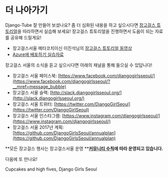 # 더 나아가기

Django-Tube 잘 만들어 보셨나요? 좀 더 심화된 내용을 하고 싶으시다면 [장고걸스 튜토리얼](https://tutorial.djangogirls.org/ko/)을 따라하면서 실습해 보세요! 장고걸스 튜토리얼을 진행하면서 도움이 되는 자료를 공유해 드릴게요!

* 장고걸스서울 메타코치이신 이진석님의 [장고걸스 튜토리얼 동영상](https://www.youtube.com/watch?v=EJgaZEXnMhk)
* [Azure에 배포하기 실습자료](https://www.gitbook.com/book/jinpark-dg/django-girls-azure/details)

장고걸스 서울의 소식을 듣고 싶으시다면 아래의 채널을 통해 들으실 수 있답니다!

* 장고걸스 서울 페이스북: [https://www.facebook.com/djangogirlsseoul/](https://www.facebook.com/djangogirlsseoul/?__mref=message_bubble)
* 장고걸스 서울 슬랙: [http://slack.djangogirlsseoul.org/](http://slack.djangogirlsseoul.org/)
* 장고걸스 서울 트위터: [https://twitter.com/DjangoGirlSeoul](https://twitter.com/DjangoGirlSeoul)
* 장고걸스 서울 인스타그램: [https://www.instagram.com/djangogirlsseoul/](https://www.instagram.com/djangogirlsseoul/)
* 장고걸스 서울 2017년 계획: [https://github.com/DjangoGirlsSeoul/annualplan](https://github.com/DjangoGirlsSeoul/annualplan)

**모든 장고걸스 행사는 장고걸스서울 운영 **[**커뮤니티 수칙**](https://github.com/DjangoGirlsSeoul/seminar)**에 따라 운영되고 있습니다.**

다음에 또 만나요!

Cupcakes and high fives,
Django Girls Seoul

